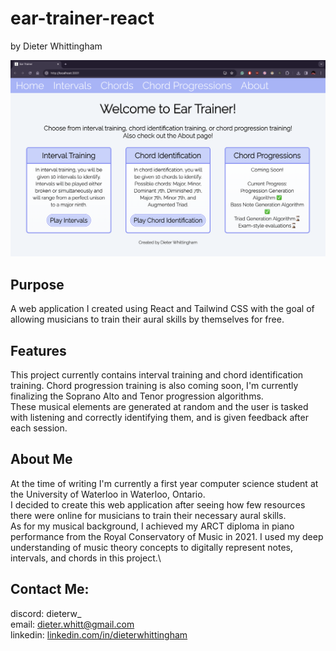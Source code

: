 # ear-trainer-react
by Dieter Whittingham

![Alt Text](https://github.com/dieterwhitt/ear-trainer-react/blob/main/ear-trainer-showcase.png?raw=true)

## Purpose
A web application I created using React and Tailwind CSS with the goal of allowing musicians to train their aural skills by themselves for free.

## Features
This project currently contains interval training and chord identification training. Chord progression training is also coming soon, I'm currently finalizing the Soprano Alto and Tenor progression algorithms.\
These musical elements are generated at random and the user is tasked with listening and correctly identifying them, and is given feedback after each session.

## About Me
At the time of writing I'm currently a first year computer science student at the University of Waterloo in Waterloo, Ontario.\
I decided to create this web application after seeing how few resources there were online for musicians to train their necessary aural skills.\
As for my musical background, I achieved my ARCT diploma in piano performance from the Royal Conservatory of Music in 2021. I used my deep understanding of music theory concepts to digitally represent notes, intervals, and chords in this project.\


## Contact Me:
discord: dieterw_\
email: dieter.whitt@gmail.com\
linkedin: [linkedin.com/in/dieterwhittingham](https://linkedin.com/in/dieterwhittingham)


